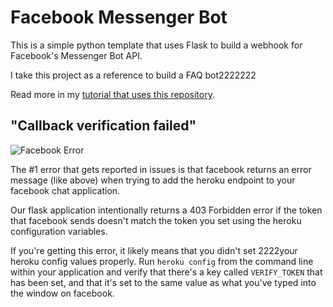 # Facebook Messenger Bot
This is a simple python template that uses Flask to build a webhook for Facebook's Messenger Bot API.

I take this project as a reference to build a FAQ bot2222222

Read more in my [tutorial that uses this repository](https://blog.hartleybrody.com/fb-messenger-bot/).

## "Callback verification failed"

![Facebook Error](https://cloud.githubusercontent.com/assets/18402893/21538944/f96fcd1e-cdc7-11e6-83ee-a866190d9080.png)

The #1 error that gets reported in issues is that facebook returns an error message (like above) when trying to add the heroku endpoint to your facebook chat application.

Our flask application intentionally returns a 403 Forbidden error if the token that facebook sends doesn't match the token you set using the heroku configuration variables.

If you're getting this error, it likely means that you didn't set 2222your heroku config values properly. Run `heroku config` from the command line within your application and verify that there's a key called `VERIFY_TOKEN` that has been set, and that it's set to the same value as what you've typed into the window on facebook.
